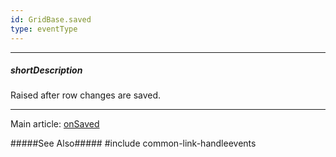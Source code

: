 ```yaml
---
id: GridBase.saved
type: eventType
---
```

---
##### shortDescription
Raised after row changes are saved.

---
Main article: [onSaved](/api-reference/10%20UI%20Components/GridBase/1%20Configuration/onSaved.md '{basewidgetpath}/Configuration/#onSaved')

#####See Also#####
#include common-link-handleevents